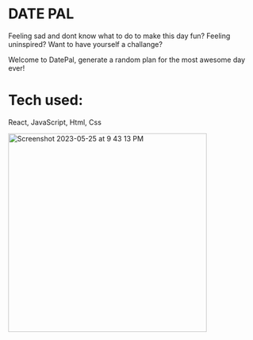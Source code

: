 # DATE PAL

Feeling sad and dont know what to do to make this day fun? Feeling uninspired? Want to have yourself a challange?

Welcome to DatePal, generate a random plan for the most awesome day ever!

# Tech used:

React, JavaScript, Html, Css

<img width="400" alt="Screenshot 2023-05-25 at 9 43 13 PM" src="https://github.com/AnastasiiaAsti/date-pal/assets/97631462/d141b2cb-bfc0-4f8d-92ff-5b12289b75a9">
